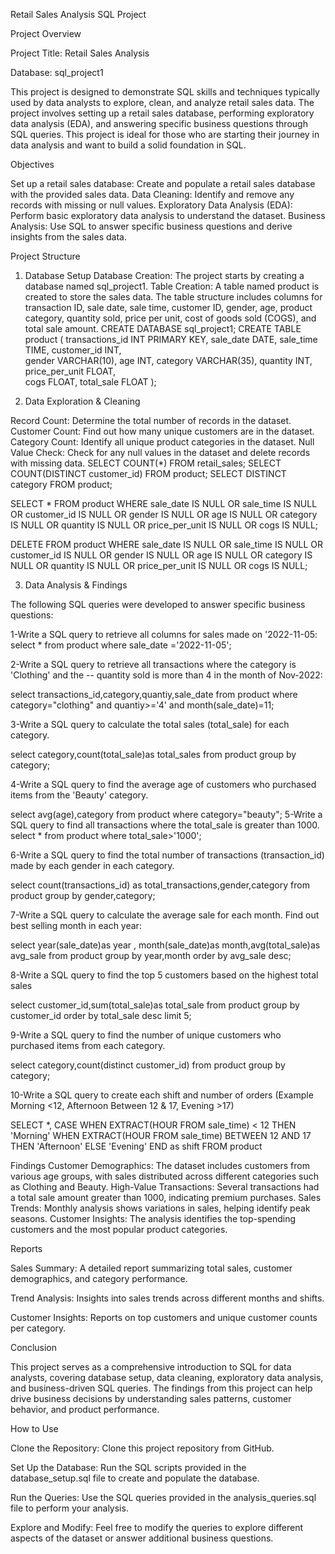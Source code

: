 Retail Sales Analysis SQL Project

Project Overview

Project Title: Retail Sales Analysis

Database: sql_project1

This project is designed to demonstrate SQL skills and techniques typically used by data analysts to explore, clean, and analyze retail sales data. The project involves setting up a retail sales database, performing exploratory data analysis (EDA), and answering specific business questions through SQL queries. This project is ideal for those who are starting their journey in data analysis and want to build a solid foundation in SQL.

Objectives

Set up a retail sales database: Create and populate a retail sales database with the provided sales data.
Data Cleaning: Identify and remove any records with missing or null values.
Exploratory Data Analysis (EDA): Perform basic exploratory data analysis to understand the dataset.
Business Analysis: Use SQL to answer specific business questions and derive insights from the sales data.

Project Structure

1. Database Setup
Database Creation: The project starts by creating a database named sql_project1.
Table Creation: A table named product is created to store the sales data. The table structure includes columns for transaction ID, sale date, sale time, customer ID, gender, age, product category, quantity sold, price per unit, cost of goods sold (COGS), and total sale amount.
CREATE DATABASE sql_project1;
CREATE TABLE product
(
    transactions_id INT PRIMARY KEY,
    sale_date DATE,	
    sale_time TIME,
    customer_id INT,	
    gender VARCHAR(10),
    age INT,
    category VARCHAR(35),
    quantity INT,
    price_per_unit FLOAT,	
    cogs FLOAT,
    total_sale FLOAT
);

2. Data Exploration & Cleaning
   
Record Count: Determine the total number of records in the dataset.
Customer Count: Find out how many unique customers are in the dataset.
Category Count: Identify all unique product categories in the dataset.
Null Value Check: Check for any null values in the dataset and delete records with missing data.
SELECT COUNT(*) FROM retail_sales;
SELECT COUNT(DISTINCT customer_id) FROM product;
SELECT DISTINCT category FROM product;

SELECT * FROM  product
WHERE 
    sale_date IS NULL OR sale_time IS NULL OR customer_id IS NULL OR 
    gender IS NULL OR age IS NULL OR category IS NULL OR 
    quantity IS NULL OR price_per_unit IS NULL OR cogs IS NULL;
    

DELETE FROM  product
WHERE 
    sale_date IS NULL OR sale_time IS NULL OR customer_id IS NULL OR 
    gender IS NULL OR age IS NULL OR category IS NULL OR 
    quantity IS NULL OR price_per_unit IS NULL OR cogs IS NULL;
    
3. Data Analysis & Findings
   
The following SQL queries were developed to answer specific business questions:

1-Write a SQL query to retrieve all columns for sales made on '2022-11-05:
select * from product
where sale_date ='2022-11-05';

2-Write a SQL query to retrieve all transactions where the category is 'Clothing' and the 
-- quantity sold is more than 4 in the month of Nov-2022:

select transactions_id,category,quantiy,sale_date from product 
where
category="clothing" and
quantiy>='4' and month(sale_date)=11;

3-Write a SQL query to calculate the total sales (total_sale) for each category.

select category,count(total_sale)as total_sales
from product 
group by category;

4-Write a SQL query to find the average age of customers who purchased items from the 'Beauty' category.

select avg(age),category from 
product where category="beauty";
5-Write a SQL query to find all transactions where the total_sale is greater than 1000.
select * from product
where total_sale>'1000';

6-Write a SQL query to find the total number of transactions (transaction_id) made by each gender in each category.

select count(transactions_id) as total_transactions,gender,category
from product group by gender,category;

7-Write a SQL query to calculate the average sale for each month. Find out best selling month in each year:

select year(sale_date)as year , month(sale_date)as month,avg(total_sale)as avg_sale
from product
group by year,month
order by avg_sale desc;

8-Write a SQL query to find the top 5 customers based on the highest total sales

select customer_id,sum(total_sale)as total_sale
from product
group by customer_id
order by total_sale desc 
limit 5;

9-Write a SQL query to find the number of unique customers who purchased items from each category.

select category,count(distinct customer_id)
from product 
group by category;

10-Write a SQL query to create each shift and number of orders (Example Morning <12, Afternoon Between 12 & 17, Evening >17)

SELECT *,
    CASE
        WHEN EXTRACT(HOUR FROM sale_time) < 12 THEN 'Morning'
        WHEN EXTRACT(HOUR FROM sale_time) BETWEEN 12 AND 17 THEN 'Afternoon'
        ELSE 'Evening'
    END as shift
FROM product

Findings
Customer Demographics: The dataset includes customers from various age groups, with sales distributed across different categories such as Clothing and Beauty.
High-Value Transactions: Several transactions had a total sale amount greater than 1000, indicating premium purchases.
Sales Trends: Monthly analysis shows variations in sales, helping identify peak seasons.
Customer Insights: The analysis identifies the top-spending customers and the most popular product categories.

Reports

Sales Summary:
A detailed report summarizing total sales, customer demographics, and category performance.

Trend Analysis: Insights into sales trends across different months and shifts.

Customer Insights: Reports on top customers and unique customer counts per category.

Conclusion

This project serves as a comprehensive introduction to SQL for data analysts, covering database setup, data cleaning, exploratory data analysis, and business-driven SQL queries. The findings from this project can help drive business decisions by understanding sales patterns, customer behavior, and product performance.

How to Use

Clone the Repository:
Clone this project repository from GitHub.

Set Up the Database:
Run the SQL scripts provided in the database_setup.sql file to create and populate the database.

Run the Queries:
Use the SQL queries provided in the analysis_queries.sql file to perform your analysis.

Explore and Modify: 
Feel free to modify the queries to explore different aspects of the dataset or answer additional business questions.

